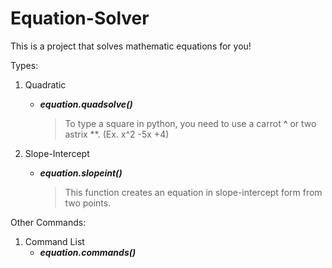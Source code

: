 # Equation-Solver

This is a project that solves mathematic equations for you!

Types:

1. Quadratic
    - ***equation.quadsolve()***
      > To type a square in python, you need to use a carrot **^** or two astrix **. (Ex. x^2 -5x +4)

2. Slope-Intercept
    - ***equation.slopeint()***
      > This function creates an equation in slope-intercept form from two points.

Other Commands:

1. Command List
    - ***equation.commands()***
